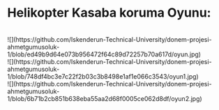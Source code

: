 <h1><b>Helikopter Kasaba koruma Oyunu:</b></h1><br>
![](https://github.com/Iskenderun-Technical-University/donem-projesi-ahmetgumusoluk-1/blob/ed49b9d64e073b956472f64c89d72257b70a617d/oyun.jpg)
<br>
![](https://github.com/Iskenderun-Technical-University/donem-projesi-ahmetgumusoluk-1/blob/748df4bc3e7c22f2b03c3b8498e1af1e066c3543/oyun1.jpg)<br>
![](https://github.com/Iskenderun-Technical-University/donem-projesi-ahmetgumusoluk-1/blob/6b71b2cb851b638eba55aa2d68f0005ce062d8df/oyun2.jpg)<br>

